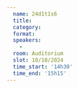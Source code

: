 ```yaml
---
  name: 24d1t1s6
  title: 
  category: 
  format: 
  speakers: 
    - 
  room: Auditorium
  slot: 10/10/2024
  time_start: '14h30'
  time_end: '15h15'
---
```

